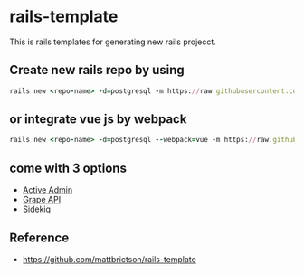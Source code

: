 # rails-template

This is rails templates for generating new rails projecct.

## Create new rails repo by using

```ruby
rails new <repo-name> -d=postgresql -m https://raw.githubusercontent.com/Perpherior/rails-template/master/template.rb
```

## or integrate vue js by webpack

```ruby
rails new <repo-name> -d=postgresql --webpack=vue -m https://raw.githubusercontent.com/Perpherior/rails-template/master/template.rb
```

## come with 3 options
* [Active Admin](https://github.com/activeadmin/activeadmin)
* [Grape API](https://github.com/ruby-grape/grape)
* [Sidekiq](https://github.com/mperham/sidekiq)

## Reference
* https://github.com/mattbrictson/rails-template
